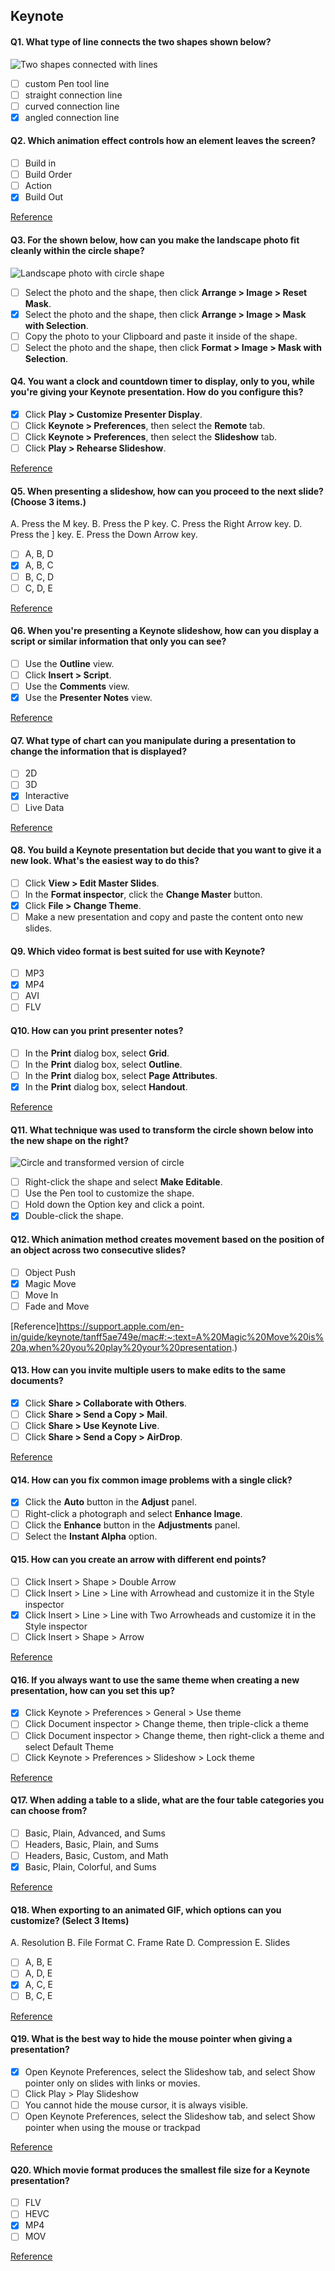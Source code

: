 ## Keynote

#### Q1. What type of line connects the two shapes shown below?

![Two shapes connected with lines](images/picture1.png)

- [ ] custom Pen tool line
- [ ] straight connection line
- [ ] curved connection line
- [x] angled connection line

#### Q2. Which animation effect controls how an element leaves the screen?

- [ ] Build in
- [ ] Build Order
- [ ] Action
- [x] Build Out

[Reference](https://support.apple.com/en-in/guide/keynote/tan72234bb6/mac)

#### Q3. For the shown below, how can you make the landscape photo fit cleanly within the circle shape?

![Landscape photo with circle shape](images/picture2.png)

- [ ] Select the photo and the shape, then click **Arrange > Image > Reset Mask**.
- [x] Select the photo and the shape, then click **Arrange > Image > Mask with Selection**.
- [ ] Copy the photo to your Clipboard and paste it inside of the shape.
- [ ] Select the photo and the shape, then click **Format > Image > Mask with Selection**.

#### Q4. You want a clock and countdown timer to display, only to you, while you're giving your Keynote presentation. How do you configure this?

- [x] Click **Play > Customize Presenter Display**.
- [ ] Click **Keynote > Preferences**, then select the **Remote** tab.
- [ ] Click **Keynote > Preferences**, then select the **Slideshow** tab.
- [ ] Click **Play > Rehearse Slideshow**.

[Reference](https://discussions.apple.com/thread/3767979#:~:text=Keynote%20%3E%20Preferences%20%3E%20click%20Presenter%20Display,choose%20the%20option%20you%20want.)

#### Q5. When presenting a slideshow, how can you proceed to the next slide? (Choose 3 items.)

A. Press the M key.
B. Press the P key.
C. Press the Right Arrow key.
D. Press the ] key.
E. Press the Down Arrow key.

- [ ] A, B, D
- [x] A, B, C
- [ ] B, C, D
- [ ] C, D, E

[Reference](https://support.apple.com/lt-lt/guide/keynote-ipad/tanca56e7da3/ipados)

#### Q6. When you're presenting a Keynote slideshow, how can you display a script or similar information that only you can see?

- [ ] Use the **Outline** view.
- [ ] Click **Insert > Script**.
- [ ] Use the **Comments** view.
- [x] Use the **Presenter Notes** view.

[Reference](https://support.apple.com/en-in/guide/keynote/tand1a4ee7c/mac)

#### Q7. What type of chart can you manipulate during a presentation to change the information that is displayed?

- [ ] 2D
- [ ] 3D
- [x] Interactive
- [ ] Live Data

[Reference](https://support.apple.com/en-in/guide/keynote/tan9e7c35220/mac)

#### Q8. You build a Keynote presentation but decide that you want to give it a new look. What's the easiest way to do this?

- [ ] Click **View > Edit Master Slides**.
- [ ] In the **Format inspector**, click the **Change Master** button.
- [x] Click **File > Change Theme**.
- [ ] Make a new presentation and copy and paste the content onto new slides.

#### Q9. Which video format is best suited for use with Keynote?

- [ ] MP3
- [x] MP4
- [ ] AVI
- [ ] FLV

#### Q10. How can you print presenter notes?

- [ ] In the **Print** dialog box, select **Grid**.
- [ ] In the **Print** dialog box, select **Outline**.
- [ ] In the **Print** dialog box, select **Page Attributes**.
- [x] In the **Print** dialog box, select **Handout**.

[Reference](https://discussions.apple.com/thread/3932675)

#### Q11. What technique was used to transform the circle shown below into the new shape on the right?

![Circle and transformed version of circle](images/picture3.png)

- [ ] Right-click the shape and select **Make Editable**.
- [ ] Use the Pen tool to customize the shape.
- [ ] Hold down the Option key and click a point.
- [x] Double-click the shape.

#### Q12. Which animation method creates movement based on the position of an object across two consecutive slides?

- [ ] Object Push
- [x] Magic Move
- [ ] Move In
- [ ] Fade and Move

[Reference]https://support.apple.com/en-in/guide/keynote/tanff5ae749e/mac#:~:text=A%20Magic%20Move%20is%20a,when%20you%20play%20your%20presentation.)

#### Q13. How can you invite multiple users to make edits to the same documents?

- [x] Click **Share > Collaborate with Others**.
- [ ] Click **Share > Send a Copy > Mail**.
- [ ] Click **Share > Use Keynote Live**.
- [ ] Click **Share > Send a Copy > AirDrop**.

[Reference](https://support.apple.com/en-in/HT206181)

#### Q14. How can you fix common image problems with a single click?

- [x] Click the **Auto** button in the **Adjust** panel.
- [ ] Right-click a photograph and select **Enhance Image**.
- [ ] Click the **Enhance** button in the **Adjustments** panel.
- [ ] Select the **Instant Alpha** option.

#### Q15. How can you create an arrow with different end points?

- [ ] Click Insert > Shape > Double Arrow
- [ ] Click Insert > Line > Line with Arrowhead and customize it in the Style inspector
- [x] Click Insert > Line > Line with Two Arrowheads and customize it in the Style inspector
- [ ] Click Insert > Shape > Arrow

[Reference](https://support.apple.com/en-in/guide/keynote/tan411206157/mac)

#### Q16. If you always want to use the same theme when creating a new presentation, how can you set this up?

- [x] Click Keynote > Preferences > General > Use theme
- [ ] Click Document inspector > Change theme, then triple-click a theme
- [ ] Click Document inspector > Change theme, then right-click a theme and select Default Theme
- [ ] Click Keynote > Preferences > Slideshow > Lock theme

[Reference](https://support.apple.com/en-in/guide/keynote/tanb343cb739/mac#:~:text=You%20can%20set%20Keynote%20to,Theme%20to%20select%20a%20theme.)

#### Q17. When adding a table to a slide, what are the four table categories you can choose from?

- [ ] Basic, Plain, Advanced, and Sums
- [ ] Headers, Basic, Plain, and Sums
- [ ] Headers, Basic, Custom, and Math
- [x] Basic, Plain, Colorful, and Sums

[Reference](https://www.idownloadblog.com/2021/03/29/tables-in-keynote/)

#### Q18. When exporting to an animated GIF, which options can you customize? (Select 3 Items)

A. Resolution
B. File Format
C. Frame Rate
D. Compression
E. Slides

- [ ] A, B, E
- [ ] A, D, E
- [x] A, C, E
- [ ] B, C, E

[Reference](https://support.apple.com/guide/keynote/create-an-animated-gif-tan30ff1f63c/mac)

#### Q19. What is the best way to hide the mouse pointer when giving a presentation?

- [x] Open Keynote Preferences, select the Slideshow tab, and select Show pointer only on slides with links or movies.
- [ ] Click Play > Play Slideshow
- [ ] You cannot hide the mouse cursor, it is always visible.
- [ ] Open Keynote Preferences, select the Slideshow tab, and select Show pointer when using the mouse or trackpad

[Reference](https://support.polleverywhere.com/hc/en-us/articles/1260801551289-Mouse-not-visible-in-slideshow-mode-of-Keynote)

#### Q20. Which movie format produces the smallest file size for a Keynote presentation?

- [ ] FLV
- [ ] HEVC
- [x] MP4
- [ ] MOV

[Reference](https://videoconvert.minitool.com/video-converter/smallest-video-format.html#:~:text=265%20is%20the%20successor%20to,get%20a%20small%20file%20size.)
